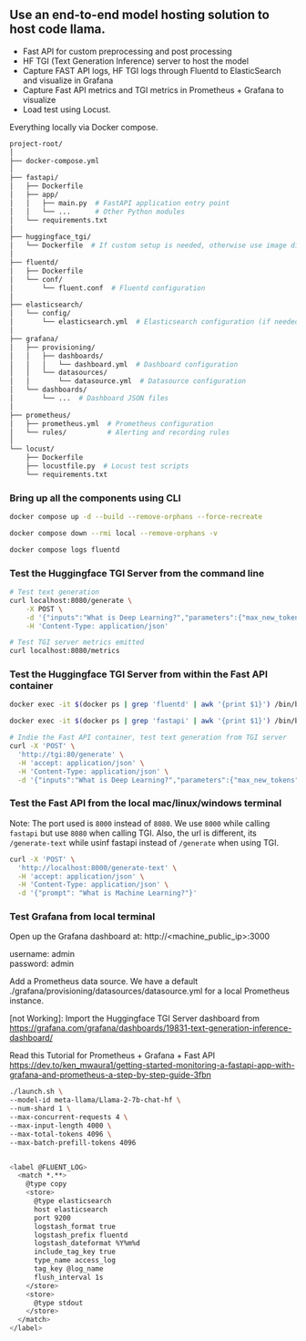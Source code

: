 ## Use an end-to-end model hosting solution to host code llama. 
+ Fast API for custom preprocessing and post processing
+ HF TGI (Text Generation Inference) server to host the model
+ Capture FAST API logs, HF TGI logs through Fluentd to ElasticSearch and visualize in Grafana
+ Capture Fast API metrics and TGI metrics in Prometheus + Grafana to visualize
+ Load test using Locust.

 Everything locally via Docker compose.

```bash
project-root/
│
├── docker-compose.yml
│
├── fastapi/
│   ├── Dockerfile
│   ├── app/
│   │   ├── main.py  # FastAPI application entry point
│   │   └── ...      # Other Python modules
│   └── requirements.txt
│
├── huggingface_tgi/
│   └── Dockerfile  # If custom setup is needed, otherwise use image directly in docker-compose.yml
│
├── fluentd/
│   ├── Dockerfile
│   └── conf/
│       └── fluent.conf  # Fluentd configuration
│
├── elasticsearch/
│   └── config/
│       └── elasticsearch.yml  # Elasticsearch configuration (if needed)
│
├── grafana/
│   ├── provisioning/
│   │   ├── dashboards/
│   │   │   └── dashboard.yml  # Dashboard configuration
│   │   └── datasources/
│   │       └── datasource.yml  # Datasource configuration
│   └── dashboards/
│       └── ...  # Dashboard JSON files
│
├── prometheus/
│   ├── prometheus.yml  # Prometheus configuration
│   └── rules/          # Alerting and recording rules
│
└── locust/
    ├── Dockerfile 
    ├── locustfile.py  # Locust test scripts
    └── requirements.txt
```
### Bring up all the components using CLI

```bash
docker compose up -d --build --remove-orphans --force-recreate

docker compose down --rmi local --remove-orphans -v

docker compose logs fluentd
```

### Test the Huggingface TGI Server from the command line

```bash
# Test text generation
curl localhost:8080/generate \
    -X POST \
    -d '{"inputs":"What is Deep Learning?","parameters":{"max_new_tokens":20}}' \
    -H 'Content-Type: application/json'
```

```bash
# Test TGI server metrics emitted
curl localhost:8080/metrics
```

### Test the Huggingface TGI Server from within the Fast API container

```bash
docker exec -it $(docker ps | grep 'fluentd' | awk '{print $1}') /bin/bash

docker exec -it $(docker ps | grep 'fastapi' | awk '{print $1}') /bin/bash
```

```bash
# Indie the Fast API container, test text generation from TGI server 
curl -X 'POST' \
  'http://tgi:80/generate' \
  -H 'accept: application/json' \
  -H 'Content-Type: application/json' \
  -d '{"inputs":"What is Deep Learning?","parameters":{"max_new_tokens":256}}'
```

### Test the Fast API from the local mac/linux/windows terminal

Note: The port used is `8000` instead of `8080`. We use `8000` while calling `fastapi` but use `8080` when calling TGI. Also, the url is different, its `/generate-text` while usinf fastapi instead of `/generate` when using TGI.

```bash
curl -X 'POST' \
  'http://localhost:8000/generate-text' \
  -H 'accept: application/json' \
  -H 'Content-Type: application/json' \
  -d '{"prompt": "What is Machine Learning?"}'
```
### Test Grafana from local terminal

Open up the Grafana dashboard at:
http://<machine_public_ip>:3000

username: admin  
password: admin  

Add a Prometheus data source. We have a default ./grafana/provisioning/datasources/datasource.yml for a local Prometheus instance.

[not Working]: Import the Huggingface TGI Server dashboard from https://grafana.com/grafana/dashboards/19831-text-generation-inference-dashboard/

Read this Tutorial for Prometheus + Grafana + Fast API
https://dev.to/ken_mwaura1/getting-started-monitoring-a-fastapi-app-with-grafana-and-prometheus-a-step-by-step-guide-3fbn



```bash
./launch.sh \
--model-id meta-llama/Llama-2-7b-chat-hf \
--num-shard 1 \
--max-concurrent-requests 4 \
--max-input-length 4000 \
--max-total-tokens 4096 \
--max-batch-prefill-tokens 4096


<label @FLUENT_LOG>
  <match *.**>
    @type copy
    <store>
      @type elasticsearch
      host elasticsearch
      port 9200
      logstash_format true
      logstash_prefix fluentd
      logstash_dateformat %Y%m%d
      include_tag_key true
      type_name access_log
      tag_key @log_name
      flush_interval 1s
    </store>
    <store>
      @type stdout
    </store>
  </match>
</label>
```

